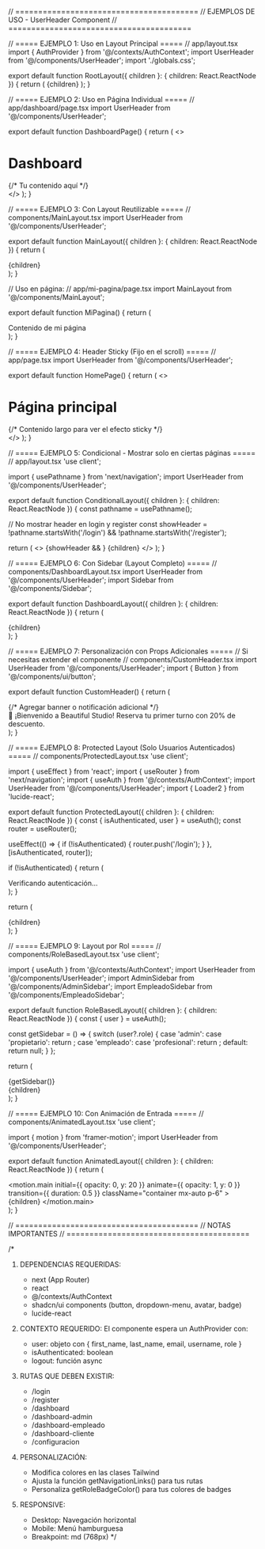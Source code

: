 // ========================================
// EJEMPLOS DE USO - UserHeader Component
// ========================================

// ===== EJEMPLO 1: Uso en Layout Principal =====
// app/layout.tsx
import { AuthProvider } from '@/contexts/AuthContext';
import UserHeader from '@/components/UserHeader';
import './globals.css';

export default function RootLayout({ children }: { children: React.ReactNode }) {
  return (
    <html lang="es">
      <body>
        <AuthProvider>
          <UserHeader />
          {children}
        </AuthProvider>
      </body>
    </html>
  );
}

// ===== EJEMPLO 2: Uso en Página Individual =====
// app/dashboard/page.tsx
import UserHeader from '@/components/UserHeader';

export default function DashboardPage() {
  return (
    <>
      <UserHeader />
      <div className="container mx-auto p-6">
        <h1>Dashboard</h1>
        {/* Tu contenido aquí */}
      </div>
    </>
  );
}

// ===== EJEMPLO 3: Con Layout Reutilizable =====
// components/MainLayout.tsx
import UserHeader from '@/components/UserHeader';

export default function MainLayout({ children }: { children: React.ReactNode }) {
  return (
    <div className="min-h-screen bg-gray-50">
      <UserHeader />
      <main>{children}</main>
    </div>
  );
}

// Uso en página:
// app/mi-pagina/page.tsx
import MainLayout from '@/components/MainLayout';

export default function MiPagina() {
  return (
    <MainLayout>
      <div className="p-6">Contenido de mi página</div>
    </MainLayout>
  );
}

// ===== EJEMPLO 4: Header Sticky (Fijo en el scroll) =====
// app/page.tsx
import UserHeader from '@/components/UserHeader';

export default function HomePage() {
  return (
    <>
      <UserHeader className="sticky top-0 z-50" />
      <div className="container mx-auto p-6">
        <h1>Página principal</h1>
        {/* Contenido largo para ver el efecto sticky */}
      </div>
    </>
  );
}

// ===== EJEMPLO 5: Condicional - Mostrar solo en ciertas páginas =====
// app/layout.tsx
'use client';

import { usePathname } from 'next/navigation';
import UserHeader from '@/components/UserHeader';

export default function ConditionalLayout({ children }: { children: React.ReactNode }) {
  const pathname = usePathname();
  
  // No mostrar header en login y register
  const showHeader = !pathname.startsWith('/login') && !pathname.startsWith('/register');

  return (
    <>
      {showHeader && <UserHeader />}
      {children}
    </>
  );
}

// ===== EJEMPLO 6: Con Sidebar (Layout Completo) =====
// components/DashboardLayout.tsx
import UserHeader from '@/components/UserHeader';
import Sidebar from '@/components/Sidebar';

export default function DashboardLayout({ children }: { children: React.ReactNode }) {
  return (
    <div className="min-h-screen bg-gray-50">
      <UserHeader />
      <div className="flex">
        <Sidebar />
        <main className="flex-1 p-6">
          {children}
        </main>
      </div>
    </div>
  );
}

// ===== EJEMPLO 7: Personalización con Props Adicionales =====
// Si necesitas extender el componente
// components/CustomHeader.tsx
import UserHeader from '@/components/UserHeader';
import { Button } from '@/components/ui/button';

export default function CustomHeader() {
  return (
    <div className="relative">
      <UserHeader />
      {/* Agregar banner o notificación adicional */}
      <div className="bg-blue-50 border-b border-blue-200 px-4 py-2 text-center text-sm text-blue-800">
        🎉 ¡Bienvenido a Beautiful Studio! Reserva tu primer turno con 20% de descuento.
      </div>
    </div>
  );
}

// ===== EJEMPLO 8: Protected Layout (Solo Usuarios Autenticados) =====
// components/ProtectedLayout.tsx
'use client';

import { useEffect } from 'react';
import { useRouter } from 'next/navigation';
import { useAuth } from '@/contexts/AuthContext';
import UserHeader from '@/components/UserHeader';
import { Loader2 } from 'lucide-react';

export default function ProtectedLayout({ children }: { children: React.ReactNode }) {
  const { isAuthenticated, user } = useAuth();
  const router = useRouter();

  useEffect(() => {
    if (!isAuthenticated) {
      router.push('/login');
    }
  }, [isAuthenticated, router]);

  if (!isAuthenticated) {
    return (
      <div className="min-h-screen flex items-center justify-center">
        <Loader2 className="w-8 h-8 animate-spin" />
        <span className="ml-2">Verificando autenticación...</span>
      </div>
    );
  }

  return (
    <div className="min-h-screen bg-gray-50">
      <UserHeader />
      <main>{children}</main>
    </div>
  );
}

// ===== EJEMPLO 9: Layout por Rol =====
// components/RoleBasedLayout.tsx
'use client';

import { useAuth } from '@/contexts/AuthContext';
import UserHeader from '@/components/UserHeader';
import AdminSidebar from '@/components/AdminSidebar';
import EmpleadoSidebar from '@/components/EmpleadoSidebar';

export default function RoleBasedLayout({ children }: { children: React.ReactNode }) {
  const { user } = useAuth();

  const getSidebar = () => {
    switch (user?.role) {
      case 'admin':
      case 'propietario':
        return <AdminSidebar />;
      case 'empleado':
      case 'profesional':
        return <EmpleadoSidebar />;
      default:
        return null;
    }
  };

  return (
    <div className="min-h-screen bg-gray-50">
      <UserHeader />
      <div className="flex">
        {getSidebar()}
        <main className="flex-1 p-6">{children}</main>
      </div>
    </div>
  );
}

// ===== EJEMPLO 10: Con Animación de Entrada =====
// components/AnimatedLayout.tsx
'use client';

import { motion } from 'framer-motion';
import UserHeader from '@/components/UserHeader';

export default function AnimatedLayout({ children }: { children: React.ReactNode }) {
  return (
    <div className="min-h-screen bg-gray-50">
      <UserHeader />
      <motion.main
        initial={{ opacity: 0, y: 20 }}
        animate={{ opacity: 1, y: 0 }}
        transition={{ duration: 0.5 }}
        className="container mx-auto p-6"
      >
        {children}
      </motion.main>
    </div>
  );
}

// ========================================
// NOTAS IMPORTANTES
// ========================================

/*
1. DEPENDENCIAS REQUERIDAS:
   - next (App Router)
   - react
   - @/contexts/AuthContext
   - shadcn/ui components (button, dropdown-menu, avatar, badge)
   - lucide-react

2. CONTEXTO REQUERIDO:
   El componente espera un AuthProvider con:
   - user: objeto con { first_name, last_name, email, username, role }
   - isAuthenticated: boolean
   - logout: función async

3. RUTAS QUE DEBEN EXISTIR:
   - /login
   - /register
   - /dashboard
   - /dashboard-admin
   - /dashboard-empleado
   - /dashboard-cliente
   - /configuracion

4. PERSONALIZACIÓN:
   - Modifica colores en las clases Tailwind
   - Ajusta la función getNavigationLinks() para tus rutas
   - Personaliza getRoleBadgeColor() para tus colores de badges

5. RESPONSIVE:
   - Desktop: Navegación horizontal
   - Mobile: Menú hamburguesa
   - Breakpoint: md (768px)
*/